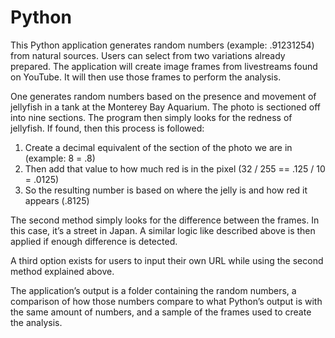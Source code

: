 # Python

 
This Python application generates random numbers (example: .91231254) from natural sources. Users can select from two variations already prepared. 
The application will create image frames from livestreams found on YouTube. It will then use those frames to perform the analysis.  

One generates random numbers based on the presence and movement of jellyfish in a tank at the Monterey Bay Aquarium. 
The photo is sectioned off into nine sections. The program then simply looks for the redness of jellyfish. If found, then this process is followed: 

  1) Create a decimal equivalent of the section of the photo we are in (example: 8 = .8) 
  2) Then add that value to how much red is in the pixel (32 / 255 == .125 / 10 = .0125) 
  3) So the resulting number is based on where the jelly is and how red it appears (.8125) 

The second method simply looks for the difference between the frames. In this case, it’s a street in Japan. 
A similar logic like described above is then applied if enough difference is detected.  

A third option exists for users to input their own URL while using the second method explained above.  

The application’s output is a folder containing the random numbers, a comparison of how those numbers compare to what Python’s 
output is with the same amount of numbers, and a sample of the frames used to create the analysis.  
